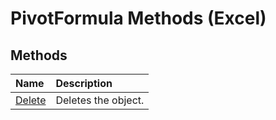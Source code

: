 
# PivotFormula Methods (Excel)

## Methods



|**Name**|**Description**|
|:-----|:-----|
|[Delete](be05b79a-df7a-c3c5-2682-28b823a21a43.md)|Deletes the object.|
